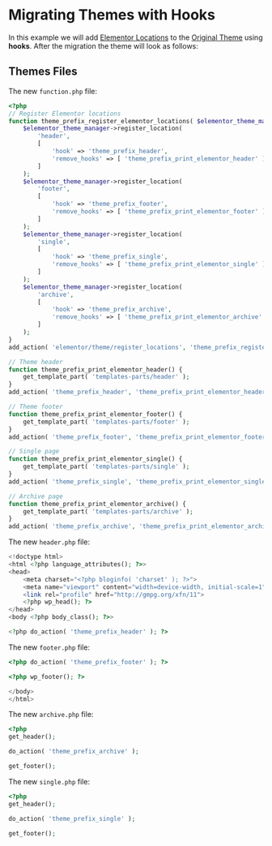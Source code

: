 # Migrating Themes with Hooks

In this example we will add [Elementor Locations](./theme-locations) to the [Original Theme](./original-theme) using **hooks**. After the migration the theme will look as follows:

## Themes Files

The new `function.php` file:

```php
<?php
// Register Elementor locations
function theme_prefix_register_elementor_locations( $elementor_theme_manager ) {
	$elementor_theme_manager->register_location(
		'header',
		[
			'hook' => 'theme_prefix_header',
			'remove_hooks' => [ 'theme_prefix_print_elementor_header' ],
		]
	);
	$elementor_theme_manager->register_location(
		'footer',
		[
			'hook' => 'theme_prefix_footer',
			'remove_hooks' => [ 'theme_prefix_print_elementor_footer' ],
		]
	);
	$elementor_theme_manager->register_location(
		'single',
		[
			'hook' => 'theme_prefix_single',
			'remove_hooks' => [ 'theme_prefix_print_elementor_single' ],
		]
	);
	$elementor_theme_manager->register_location(
		'archive',
		[
			'hook' => 'theme_prefix_archive',
			'remove_hooks' => [ 'theme_prefix_print_elementor_archive' ],
		]
	);
}
add_action( 'elementor/theme/register_locations', 'theme_prefix_register_elementor_locations' );

// Theme header
function theme_prefix_print_elementor_header() {
	get_template_part( 'templates-parts/header' );
}
add_action( 'theme_prefix_header', 'theme_prefix_print_elementor_header' );

// Theme footer
function theme_prefix_print_elementor_footer() {
	get_template_part( 'templates-parts/footer' );
}
add_action( 'theme_prefix_footer', 'theme_prefix_print_elementor_footer' );

// Single page
function theme_prefix_print_elementor_single() {
	get_template_part( 'templates-parts/single' );
}
add_action( 'theme_prefix_single', 'theme_prefix_print_elementor_single' );

// Archive page
function theme_prefix_print_elementor_archive() {
	get_template_part( 'templates-parts/archive' );
}
add_action( 'theme_prefix_archive', 'theme_prefix_print_elementor_archive' );
```

The new `header.php` file:

```php
<!doctype html>
<html <?php language_attributes(); ?>>
<head>
	<meta charset="<?php bloginfo( 'charset' ); ?>">
	<meta name="viewport" content="width=device-width, initial-scale=1">
	<link rel="profile" href="http://gmpg.org/xfn/11">
	<?php wp_head(); ?>
</head>
<body <?php body_class(); ?>>

<?php do_action( 'theme_prefix_header' ); ?>
```

The new `footer.php` file:

```php
<?php do_action( 'theme_prefix_footer' ); ?>

<?php wp_footer(); ?>

</body>
</html>
```

The new `archive.php` file:

```php
<?php
get_header();

do_action( 'theme_prefix_archive' );

get_footer();
```

The new `single.php` file:

```php
<?php
get_header();

do_action( 'theme_prefix_single' );

get_footer();
```
